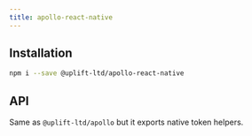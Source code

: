 ```yaml
---
title: apollo-react-native
---
```


## Installation

```sh
npm i --save @uplift-ltd/apollo-react-native
```

## API

Same as `@uplift-ltd/apollo` but it exports native token helpers.
